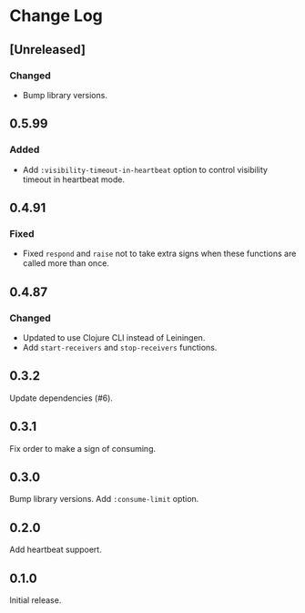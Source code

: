 # Change Log

## [Unreleased]
### Changed
* Bump library versions.

## 0.5.99
### Added
* Add `:visibility-timeout-in-heartbeat` option to control visibility timeout in heartbeat mode.

## 0.4.91
### Fixed
* Fixed `respond` and `raise` not to take extra signs when these functions are called more than once.

## 0.4.87
### Changed
* Updated to use Clojure CLI instead of Leiningen.
* Add `start-receivers` and `stop-receivers` functions.

## 0.3.2
Update dependencies (#6).

## 0.3.1
Fix order to make a sign of consuming.

## 0.3.0
Bump library versions.
Add `:consume-limit` option.

## 0.2.0
Add heartbeat suppoert.

## 0.1.0
Initial release.
